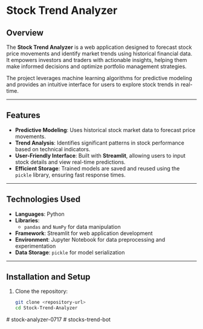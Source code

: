 # **Stock Trend Analyzer**

## **Overview**
The **Stock Trend Analyzer** is a web application designed to forecast stock price movements and identify market trends using historical financial data. It empowers investors and traders with actionable insights, helping them make informed decisions and optimize portfolio management strategies.

The project leverages machine learning algorithms for predictive modeling and provides an intuitive interface for users to explore stock trends in real-time.

---

## **Features**
- **Predictive Modeling**: Uses historical stock market data to forecast price movements.
- **Trend Analysis**: Identifies significant patterns in stock performance based on technical indicators.
- **User-Friendly Interface**: Built with **Streamlit**, allowing users to input stock details and view real-time predictions.
- **Efficient Storage**: Trained models are saved and reused using the `pickle` library, ensuring fast response times.

---

## **Technologies Used**
- **Languages**: Python
- **Libraries**:
  - `pandas` and `NumPy` for data manipulation
- **Framework**: Streamlit for web application development
- **Environment**: Jupyter Notebook for data preprocessing and experimentation
- **Data Storage**: `pickle` for model serialization

---

## **Installation and Setup**
1. Clone the repository:
   ```bash
   git clone <repository-url>
   cd Stock-Trend-Analyzer
#   s t o c k - a n a l y z e r - 0 7 1 7  
 #   s t o c k s - t r e n d - b o t  
 